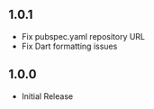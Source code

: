 ## 1.0.1

- Fix pubspec.yaml repository URL
- Fix Dart formatting issues

## 1.0.0

- Initial Release
